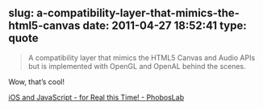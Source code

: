 slug: a-compatibility-layer-that-mimics-the-html5-canvas
date: 2011-04-27 18:52:41
type: quote
---

> A compatibility layer that mimics the HTML5 Canvas and Audio APIs but is implemented with OpenGL and OpenAL behind the scenes.

Wow, that’s cool!

 [iOS and JavaScript - for Real this Time! - PhobosLab](http://www.phoboslab.org/log/2011/04/ios-and-javascript-for-real-this-time)
